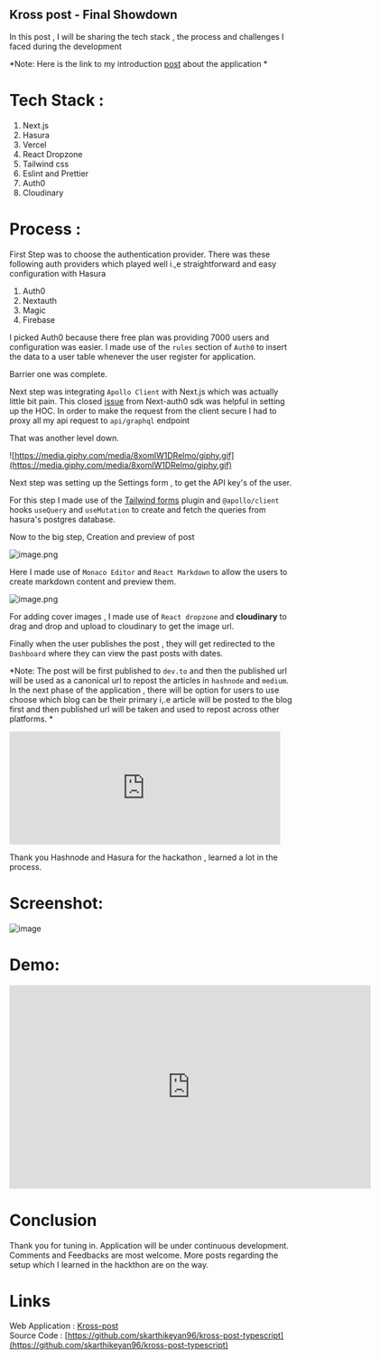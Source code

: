 ## Kross post - Final Showdown

In this post ,  I will be sharing the tech stack , the process and challenges I faced during the development

*Note: Here is the link to my introduction [post](https://imkarthikeyans.hashnode.dev/introducing-kross-post-cross-posting-made-easy) about the application
*

# Tech Stack :

1. Next.js
2. Hasura
3. Vercel
4. React Dropzone
5. Tailwind css
6. Eslint and Prettier
7. Auth0
8. Cloudinary

# Process :

First Step was to choose the authentication provider. There was these following auth providers which played well i.,e straightforward and easy configuration with Hasura 

1. Auth0
2. Nextauth 
3. Magic
4. Firebase

I picked Auth0 because there free plan was providing 7000 users and configuration was easier. I made use of the `rules` section of `Auth0` to insert the data to a user table whenever the user register for application. 

Barrier one was complete. 

Next step was integrating `Apollo Client` with Next.js which was actually little bit pain. This closed [issue](https://github.com/auth0/nextjs-auth0/issues/277) from Next-auth0 sdk was helpful in setting up the HOC. In order to make the request from the client secure I had to proxy all my api request to `api/graphql` endpoint

That was another level down. 

![https://media.giphy.com/media/8xomIW1DRelmo/giphy.gif](https://media.giphy.com/media/8xomIW1DRelmo/giphy.gif)

Next step was setting up the Settings form , to get the API key's of the user.  

For this step I made use of the [Tailwind forms](https://tailwindcss-forms.vercel.app/) plugin and `@apollo/client` hooks `useQuery` and `useMutation` to create and fetch the queries from hasura's postgres database. 


Now to the big step, Creation and preview of post 


![image.png](https://cdn.hashnode.com/res/hashnode/image/upload/v1648756502200/sSKEm-yFv.png)


Here I made use of `Monaco Editor` and `React Markdown` to allow the users to create markdown content and preview them. 


![image.png](https://cdn.hashnode.com/res/hashnode/image/upload/v1648756572493/KEJyqe-oP.png)

For adding cover images ,  I made use of `React dropzone` and **cloudinary** to drag and drop and upload to cloudinary to get the image url. 


Finally when the user publishes the post , they will get redirected to the `Dashboard` where they can view the past posts with dates. 

*Note: The post will be first published to `dev.to` and then the published url will be used as a canonical url to repost the articles in `hashnode` and `medium`. In the next phase of the application , there will be option for users to use choose which blog can be their primary i,.e article will be posted to the blog first and then published url will be taken and used to repost across other platforms. *


<div style="width:480px"><iframe allow="fullscreen" frameBorder="0" height="200" src="https://giphy.com/embed/drPEp5mynCBwPQLgSf/video" width="480"></iframe></div>


Thank you Hashnode and Hasura for the hackathon , learned a lot in the process. 

# Screenshot:

![image](https://user-images.githubusercontent.com/23126394/161131122-47619382-c1cf-4b14-8f74-80c77c63822a.png)

# Demo:

<iframe title="vimeo-player" src="https://player.vimeo.com/video/694580894?h=95eac4c84a" width="640" height="360" frameborder="0" allowfullscreen></iframe>

# Conclusion

Thank you for tuning in. Application will be under continuous development. Comments and Feedbacks are most welcome. More posts regarding the setup which I learned in the hackthon are on the way. 



# Links

Web Application : [Kross-post](https://kross-post-typescript.vercel.app/) <br/>
Source Code : [https://github.com/skarthikeyan96/kross-post-typescript](https://github.com/skarthikeyan96/kross-post-typescript)